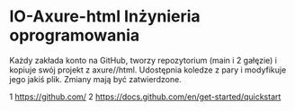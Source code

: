 # IO-Axure-html Inżynieria oprogramowania

Każdy zakłada konto na GitHub, tworzy repozytorium (main i 2 gałęzie) i kopiuje swój projekt z axure//html.
Udostępnia koledze z pary i modyfikuje jego jakiś plik.
Zmiany mają być zatwierdzone.

1
https://github.com/
2
https://docs.github.com/en/get-started/quickstart

